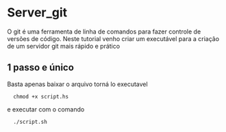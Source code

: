 # Server_git

O git é uma ferramenta de linha de comandos para fazer controle de versões de código.
Neste tutorial venho criar um executável para a criação de um servidor git mais rápido e prático

## 1 passo e único
Basta apenas baixar o arquivo torná lo executavel

```shell
  chmod +x script.hs
```

e executar com o comando 

```shell
  ./script.sh
```
